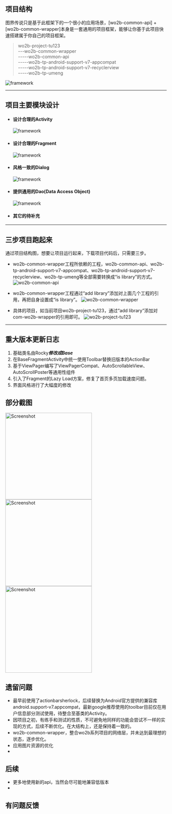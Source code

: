 
## 项目结构
图界传说只是基于此框架下的一个很小的应用场景，[wo2b-common-api] + [wo2b-common-wrapper]本身是一套通用的项目框架，能够让你基于此项目快速搭建属于你自己的项目框架。
>wo2b-project-tu123  
\---wo2b-common-wrapper  
\-----wo2b-common-api  
\-----wo2b-tp-android-support-v7-appcompat  
\-----wo2b-tp-android-support-v7-recyclerview  
\-----wo2b-tp-umeng  


![framework](https://github.com/benniaobuguai/android-project-wo2b/blob/master/wo2b-xxx-design/framework.png)


***
## 项目主要模块设计

+ #### 设计合理的Activity
    ![framework](https://github.com/benniaobuguai/android-project-wo2b/blob/master/wo2b-xxx-design/Activity.png)

+ #### 设计合理的Fragment
    ![framework](https://github.com/benniaobuguai/android-project-wo2b/blob/master/wo2b-xxx-design/Fragment.png)
	
+ #### 风格一致的Dialog
    ![framework](https://github.com/benniaobuguai/android-project-wo2b/blob/master/wo2b-xxx-design/Dialog.png)

+ #### 提供通用的Dao(Data Access Object)
    ![framework](https://github.com/benniaobuguai/android-project-wo2b/blob/master/wo2b-xxx-design/RockyDao.png)

+ #### 其它的待补充


***
## 三步项目跑起来
通过项目结构图，想要让项目运行起来，下载项目代码后，只需要三步。   
    
    
+ wo2b-common-wrapper工程所依赖的工程，wo2b-common-api、wo2b-tp-android-support-v7-appcompat、wo2b-tp-android-support-v7-recyclerview、wo2b-tp-umeng等全部需要转换成“is library”的方式。
![wo2b-common-api](https://github.com/benniaobuguai/android-project-wo2b/blob/master/wo2b-xxx-design/config/wo2b-common-api.png)

+ wo2b-common-wrapper工程通过“add library”添加对上面几个工程的引用，再把自身设置成“is library”。
![wo2b-common-wrapper](https://github.com/benniaobuguai/android-project-wo2b/blob/master/wo2b-xxx-design/config/wo2b-common-wrapper.png)

+ 具体的项目，如当前项目wo2b-project-tu123，通过“add library”添加对com-wo2b-wrapper的引用即可。 
![wo2b-project-tu123](https://github.com/benniaobuguai/android-project-wo2b/blob/master/wo2b-xxx-design/config/wo2b-project-tu123.png)


***
## 重大版本更新日志
1. 基础类名由Rocky***修改成Base***
2. 在BaseFragmentActivity中统一使用Toolbar替换旧版本的ActionBar
3. 基于ViewPager编写了ViewPagerCompat、AutoScrollableView<T>、AutoScrollPoster等通用性组件
4. 引入了Fragment的Lazy Load方案，修复了首页多页加载速度问题。
5. 界面风格进行了大幅度的修改


### 
## 部分截图

<p>
   <img src="https://github.com/benniaobuguai/android-project-wo2b/blob/master/wo2b-xxx-apk/screenshot/1.png" width="270" alt="Screenshot"/>
   <img src="https://github.com/benniaobuguai/android-project-wo2b/blob/master/wo2b-xxx-apk/screenshot/2.png" width="270" alt="Screenshot"/>
   <img src="https://github.com/benniaobuguai/android-project-wo2b/blob/master/wo2b-xxx-apk/screenshot/3.png" width="270" alt="Screenshot"/>
</p>



## 遗留问题
+ 最早前使用了actionbarsherlock，后续替换为Android官方提供的兼容库android.support-v7.appcompat，最新google推荐使用的toolbar目前仅在用户信息部分测试使用，待整合至基类的Activity。
+ 因项目之初，有练手和测试的性质，不可避免地同样的功能会尝试不一样的实现的方式，后续不断优化。在大结构上，还是保持着一致的。
+ wo2b-common-wrapper，整合wo2b系列项目的网络层，并未达到最理想的状态，逐步优化。 
+ 应用图片资源的优化
+ 


## 后续
+ 更多地使用新的api，当然会尽可能地兼容低版本
+ 



## 有问题反馈
